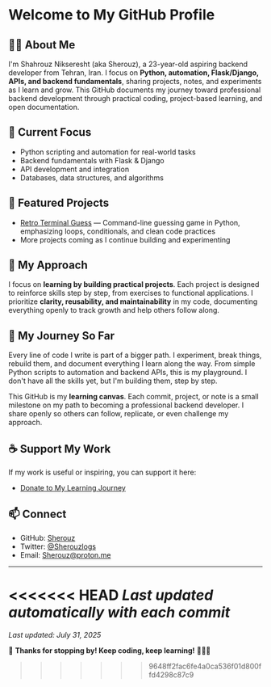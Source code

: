 # Welcome to My GitHub Profile

## 👋🏾 About Me

I'm Shahrouz Nikseresht (aka Sherouz), a 23-year-old aspiring backend developer from Tehran, Iran.
I focus on **Python, automation, Flask/Django, APIs, and backend fundamentals**, sharing projects, notes, and experiments as I learn and grow.
This GitHub documents my journey toward professional backend development through practical coding, project-based learning, and open documentation.

## 🌱 Current Focus

- Python scripting and automation for real-world tasks
- Backend fundamentals with Flask & Django
- API development and integration
- Databases, data structures, and algorithms

## 📂 Featured Projects

- [Retro Terminal Guess](https://github.com/Sherouz/retro-terminal-guess) — Command-line guessing game in Python, emphasizing loops, conditionals, and clean code practices
- More projects coming as I continue building and experimenting

## 🚀 My Approach

I focus on **learning by building practical projects**. Each project is designed to reinforce skills step by step, from exercises to functional applications.
I prioritize **clarity, reusability, and maintainability** in my code, documenting everything openly to track growth and help others follow along.

## 📖 My Journey So Far

Every line of code I write is part of a bigger path.
I experiment, break things, rebuild them, and document everything I learn along the way.
From simple Python scripts to automation and backend APIs, this is my playground.
I don't have all the skills yet, but I'm building them, step by step.

This GitHub is my **learning canvas**. Each commit, project, or note is a small milestone on my path to becoming a professional backend developer.
I share openly so others can follow, replicate, or even challenge my approach.

## ☕ Support My Work

If my work is useful or inspiring, you can support it here:

- [Donate to My Learning Journey](./DONATE.md)

## 📫 Connect

- GitHub: [Sherouz](https://github.com/Sherouz)
- Twitter: [@Sherouzlogs](https://x.com/Sherouzlogs?s=09)
- Email: Sherouz@proton.me

---

<<<<<<< HEAD
_Last updated automatically with each commit_
=======
*Last updated: July 31, 2025*

🫡 **Thanks for stopping by! Keep coding, keep learning!** 👨🏽‍💻
>>>>>>> 9648ff2fac6fe4a0ca536f01d800ffd4298c87c9
